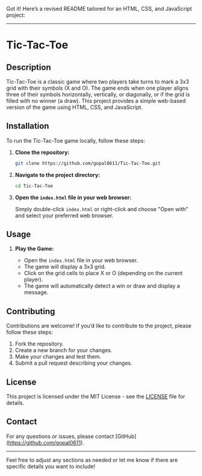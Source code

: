 Got it! Here’s a revised README tailored for an HTML, CSS, and JavaScript project:

---

# Tic-Tac-Toe

## Description

Tic-Tac-Toe is a classic game where two players take turns to mark a 3x3 grid with their symbols (X and O). The game ends when one player aligns three of their symbols horizontally, vertically, or diagonally, or if the grid is filled with no winner (a draw). This project provides a simple web-based version of the game using HTML, CSS, and JavaScript.

## Installation

To run the Tic-Tac-Toe game locally, follow these steps:

1. **Clone the repository:**

   ```bash
   git clone https://github.com/gopal0611/Tic-Tac-Toe.git
   ```

2. **Navigate to the project directory:**

   ```bash
   cd Tic-Tac-Toe
   ```

3. **Open the `index.html` file in your web browser:**

   Simply double-click `index.html` or right-click and choose "Open with" and select your preferred web browser.

## Usage

1. **Play the Game:**

   - Open the `index.html` file in your web browser.
   - The game will display a 3x3 grid.
   - Click on the grid cells to place X or O (depending on the current player).
   - The game will automatically detect a win or draw and display a message.

## Contributing

Contributions are welcome! If you’d like to contribute to the project, please follow these steps:

1. Fork the repository.
2. Create a new branch for your changes.
3. Make your changes and test them.
4. Submit a pull request describing your changes.

## License

This project is licensed under the MIT License - see the [LICENSE](LICENSE) file for details.

## Contact

For any questions or issues, please contact [GitHub] (https://github.com/gopal0611).

---

Feel free to adjust any sections as needed or let me know if there are specific details you want to include!

